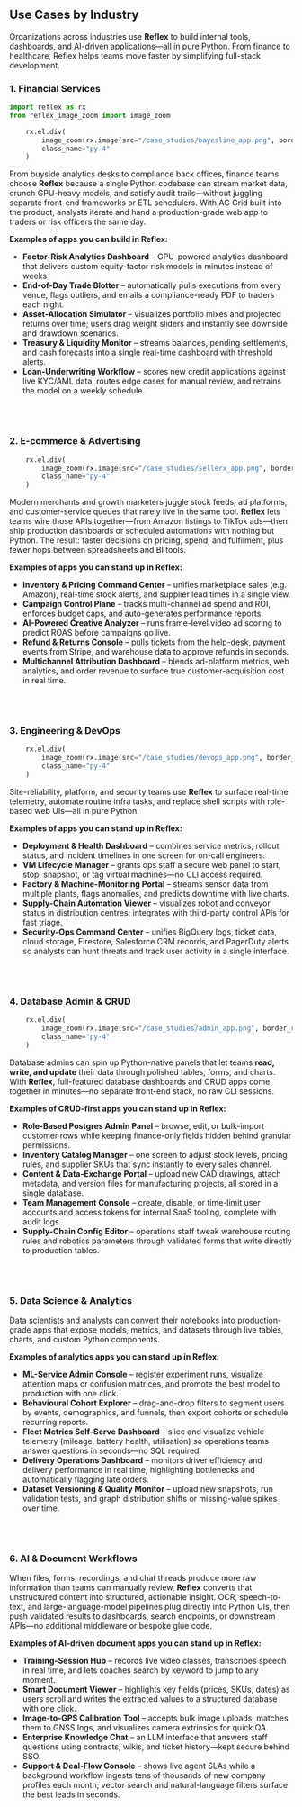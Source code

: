 ## Use Cases by Industry

Organizations across industries use **Reflex** to build internal tools, dashboards, and AI-driven applications—all in pure Python. From finance to healthcare, Reflex helps teams move faster by simplifying full-stack development.

### 1. Financial Services

```python exec
import reflex as rx
from reflex_image_zoom import image_zoom
```

```python eval
    rx.el.div(
        image_zoom(rx.image(src="/case_studies/bayesline_app.png", border_radius="10px", alt="Bayesline App")),
        class_name="py-4"
    )
```

From buyside analytics desks to compliance back offices, finance teams choose **Reflex** because a single Python codebase can stream market data, crunch GPU-heavy models, and satisfy audit trails—without juggling separate front-end frameworks or ETL schedulers. With AG Grid built into the product, analysts iterate and hand a production-grade web app to traders or risk officers the same day.


**Examples of apps you can build in Reflex:**

- **Factor-Risk Analytics Dashboard** – GPU-powered analytics dashboard that delivers custom equity-factor risk models in minutes instead of weeks
- **End-of-Day Trade Blotter** – automatically pulls executions from every venue, flags outliers, and emails a compliance-ready PDF to traders each night.
- **Asset-Allocation Simulator** – visualizes portfolio mixes and projected returns over time; users drag weight sliders and instantly see downside and drawdown scenarios.
- **Treasury & Liquidity Monitor** – streams balances, pending settlements, and cash forecasts into a single real-time dashboard with threshold alerts.
- **Loan-Underwriting Workflow** – scores new credit applications against live KYC/AML data, routes edge cases for manual review, and retrains the model on a weekly schedule.

<br>
<br>

### 2. E-commerce & Advertising

```python eval
    rx.el.div(
        image_zoom(rx.image(src="/case_studies/sellerx_app.png", border_radius="10px", alt="Sellerx App")),
        class_name="py-4"
    )
```

Modern merchants and growth marketers juggle stock feeds, ad platforms, and customer-service queues that rarely live in the same tool. **Reflex** lets teams wire those APIs together—from Amazon listings to TikTok ads—then ship production dashboards or scheduled automations with nothing but Python. The result: faster decisions on pricing, spend, and fulfilment, plus fewer hops between spreadsheets and BI tools.

**Examples of apps you can stand up in Reflex:**

- **Inventory & Pricing Command Center** – unifies marketplace sales (e.g. Amazon), real-time stock alerts, and supplier lead times in a single view.
- **Campaign Control Plane** – tracks multi-channel ad spend and ROI, enforces budget caps, and auto-generates performance reports.
- **AI-Powered Creative Analyzer** – runs frame-level video ad scoring to predict ROAS before campaigns go live.
- **Refund & Returns Console** – pulls tickets from the help-desk, payment events from Stripe, and warehouse data to approve refunds in seconds.
- **Multichannel Attribution Dashboard** – blends ad-platform metrics, web analytics, and order revenue to surface true customer-acquisition cost in real time.

<br>
<br>

### 3. Engineering & DevOps

```python eval
    rx.el.div(
        image_zoom(rx.image(src="/case_studies/devops_app.png", border_radius="10px", alt="DevOps App")),
        class_name="py-4"
    )
```

Site-reliability, platform, and security teams use **Reflex** to surface real-time telemetry, automate routine infra tasks, and replace shell scripts with role-based web UIs—all in pure Python.

**Examples of apps you can stand up in Reflex:**

- **Deployment & Health Dashboard** – combines service metrics, rollout status, and incident timelines in one screen for on-call engineers.
- **VM Lifecycle Manager** – grants ops staff a secure web panel to start, stop, snapshot, or tag virtual machines—no CLI access required.
- **Factory & Machine-Monitoring Portal** – streams sensor data from multiple plants, flags anomalies, and predicts downtime with live charts.
- **Supply-Chain Automation Viewer** – visualizes robot and conveyor status in distribution centres; integrates with third-party control APIs for fast triage.
- **Security-Ops Command Center** – unifies BigQuery logs, ticket data, cloud storage, Firestore, Salesforce CRM records, and PagerDuty alerts so analysts can hunt threats and track user activity in a single interface.

<br>
<br>

### 4. Database Admin & CRUD

```python eval
    rx.el.div(
        image_zoom(rx.image(src="/case_studies/admin_app.png", border_radius="10px", alt="Admin App")),
        class_name="py-4"
    )
```

Database admins can spin up Python-native panels that let teams **read, write, and update** their data through polished tables, forms, and charts. With **Reflex**, full-featured database dashboards and CRUD apps come together in minutes—no separate front-end stack, no raw CLI sessions.

**Examples of CRUD-first apps you can stand up in Reflex:**

- **Role-Based Postgres Admin Panel** – browse, edit, or bulk-import customer rows while keeping finance-only fields hidden behind granular permissions.
- **Inventory Catalog Manager** – one screen to adjust stock levels, pricing rules, and supplier SKUs that sync instantly to every sales channel.
- **Content & Data-Exchange Portal** – upload new CAD drawings, attach metadata, and version files for manufacturing projects, all stored in a single database.
- **Team Management Console** – create, disable, or time-limit user accounts and access tokens for internal SaaS tooling, complete with audit logs.
- **Supply-Chain Config Editor** – operations staff tweak warehouse routing rules and robotics parameters through validated forms that write directly to production tables.

<br>
<br>

### 5. Data Science & Analytics

Data scientists and analysts can convert their notebooks into production-grade apps that expose models, metrics, and datasets through live tables, charts, and custom Python components.

**Examples of analytics apps you can stand up in Reflex:**

- **ML-Service Admin Console** – register experiment runs, visualize attention maps or confusion matrices, and promote the best model to production with one click.
- **Behavioural Cohort Explorer** – drag-and-drop filters to segment users by events, demographics, and funnels, then export cohorts or schedule recurring reports.
- **Fleet Metrics Self-Serve Dashboard** – slice and visualize vehicle telemetry (mileage, battery health, utilisation) so operations teams answer questions in seconds—no SQL required.
- **Delivery Operations Dashboard** – monitors driver efficiency and delivery performance in real time, highlighting bottlenecks and automatically flagging late orders.
- **Dataset Versioning & Quality Monitor** – upload new snapshots, run validation tests, and graph distribution shifts or missing-value spikes over time.

<br>
<br>

### 6. AI & Document Workflows

When files, forms, recordings, and chat threads produce more raw information than teams can manually review, **Reflex** converts that unstructured content into structured, actionable insight. OCR, speech-to-text, and large-language-model pipelines plug directly into Python UIs, then push validated results to dashboards, search endpoints, or downstream APIs—no additional middleware or bespoke glue code.

**Examples of AI-driven document apps you can stand up in Reflex:**

- **Training-Session Hub** – records live video classes, transcribes speech in real time, and lets coaches search by keyword to jump to any moment.
- **Smart Document Viewer** – highlights key fields (prices, SKUs, dates) as users scroll and writes the extracted values to a structured database with one click.
- **Image-to-GPS Calibration Tool** – accepts bulk image uploads, matches them to GNSS logs, and visualizes camera extrinsics for quick QA.
- **Enterprise Knowledge Chat** – an LLM interface that answers staff questions using contracts, wikis, and ticket history—kept secure behind SSO.
- **Support & Deal-Flow Console** – shows live agent SLAs while a background workflow ingests tens of thousands of new company profiles each month; vector search and natural-language filters surface the best leads in seconds.
